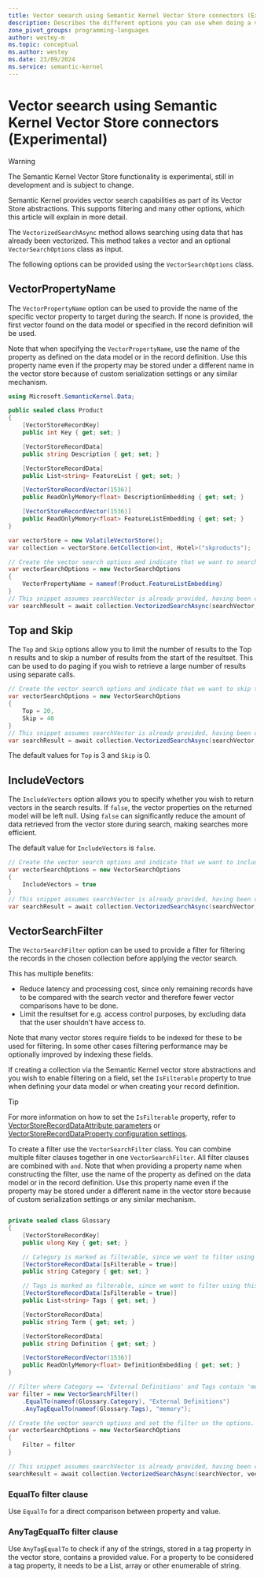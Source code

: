 ```yaml
---
title: Vector seearch using Semantic Kernel Vector Store connectors (Experimental)
description: Describes the different options you can use when doing a vector search using Semantic Kernel vector store connectors.
zone_pivot_groups: programming-languages
author: westey-m
ms.topic: conceptual
ms.author: westey
ms.date: 23/09/2024
ms.service: semantic-kernel
---
```

# Vector seearch using Semantic Kernel Vector Store connectors (Experimental)

> [!WARNING]
> The Semantic Kernel Vector Store functionality is experimental, still in development and is subject to change.

Semantic Kernel provides vector search capabilities as part of its Vector Store abstractions. This supports filtering and many other options, which this article will explain in more detail.

The `VectorizedSearchAsync` method allows searching using data that has already been vectorized. This method takes a vector and an optional `VectorSearchOptions` class as input.

The following options can be provided using the `VectorSearchOptions` class.

## VectorPropertyName

The `VectorPropertyName` option can be used to provide the name of the specific vector property to target during the search.
If none is provided, the first vector found on the data model or specified in the record definition will be used.

Note that when specifying the `VectorPropertyName`, use the name of the property as defined on the data model or in the record definition.
Use this property name even if the property may be stored under a different name in the vector store because of custom serialization settings or any similar mechanism.

```csharp
using Microsoft.SemanticKernel.Data;

public sealed class Product
{
    [VectorStoreRecordKey]
    public int Key { get; set; }

    [VectorStoreRecordData]
    public string Description { get; set; }

    [VectorStoreRecordData]
    public List<string> FeatureList { get; set; }

    [VectorStoreRecordVector(1536)]
    public ReadOnlyMemory<float> DescriptionEmbedding { get; set; }

    [VectorStoreRecordVector(1536)]
    public ReadOnlyMemory<float> FeatureListEmbedding { get; set; }
}

var vectorStore = new VolatileVectorStore();
var collection = vectorStore.GetCollection<int, Hotel>("skproducts");

// Create the vector search options and indicate that we want to search the FeatureListEmbedding property.
var vectorSearchOptions = new VectorSearchOptions
{
    VectorPropertyName = nameof(Product.FeatureListEmbedding)
}
// This snippet assumes searchVector is already provided, having been created using the embedding model of your choice.
var searchResult = await collection.VectorizedSearchAsync(searchVector, vectorSearchOptions).ToListAsync()
```

## Top and Skip

The `Top` and `Skip` options allow you to limit the number of results to the Top n results and
to skip a number of results from the start of the resultset.
This can be used to do paging if you wish to retrieve a large number of results using separate calls.

```csharp
// Create the vector search options and indicate that we want to skip the first 40 results and then get the next 20.
var vectorSearchOptions = new VectorSearchOptions
{
    Top = 20,
    Skip = 40
}
// This snippet assumes searchVector is already provided, having been created using the embedding model of your choice.
var searchResult = await collection.VectorizedSearchAsync(searchVector, vectorSearchOptions).ToListAsync()
```

The default values for `Top` is 3 and `Skip` is 0.

## IncludeVectors

The `IncludeVectors` option allows you to specify whether you wish to return vectors in the search results.
If `false`, the vector properties on the returned model will be left null.
Using `false` can significantly reduce the amount of data retrieved from the vector store during search,
making searches more efficient.

The default value for `IncludeVectors` is `false`.

```csharp
// Create the vector search options and indicate that we want to include vectors in the search results.
var vectorSearchOptions = new VectorSearchOptions
{
    IncludeVectors = true
}
// This snippet assumes searchVector is already provided, having been created using the embedding model of your choice.
var searchResult = await collection.VectorizedSearchAsync(searchVector, vectorSearchOptions).ToListAsync()
```

## VectorSearchFilter

The `VectorSearchFilter` option can be used to provide a filter for filtering the records in the chosen collection
before applying the vector search.

This has multiple benefits:

- Reduce latency and processing cost, since only remaining records have to be compared with the search vector and therefore fewer vector comparisons have to be done.
- Limit the resultset for e.g. access control purposes, by excluding data that the user shouldn't have access to.

Note that many vector stores require fields to be indexed for these to be used for filtering.
In some other cases filtering performance may be optionally improved by indexing these fields.

If creating a collection via the Semantic Kernel vector store abstractions and you wish to enable filtering on a field,
set the `IsFilterable` property to true when defining your data model or when creating your record definition.

> [!TIP]
> For more information on how to set the `IsFilterable` property, refer to [VectorStoreRecordDataAttribute parameters](./defining-your-data-model.md#vectorstorerecorddataattribute-parameters) or [VectorStoreRecordDataProperty configuration settings](./schema-with-record-definition.md#vectorstorerecorddataproperty-configuration-settings).

To create a filter use the `VectorSearchFilter` class. You can combine multiple filter clauses together in one `VectorSearchFilter`.
All filter clauses are combined with `and`.
Note that when providing a property name when constructing the filter, use the name of the property as defined on the data model or in the record definition.
Use this property name even if the property may be stored under a different name in the vector store because of custom serialization settings or any similar mechanism.

```csharp

private sealed class Glossary
{
    [VectorStoreRecordKey]
    public ulong Key { get; set; }

    // Category is marked as filterable, since we want to filter using this property.
    [VectorStoreRecordData(IsFilterable = true)]
    public string Category { get; set; }

    // Tags is marked as filterable, since we want to filter using this property.
    [VectorStoreRecordData(IsFilterable = true)]
    public List<string> Tags { get; set; }

    [VectorStoreRecordData]
    public string Term { get; set; }

    [VectorStoreRecordData]
    public string Definition { get; set; }

    [VectorStoreRecordVector(1536)]
    public ReadOnlyMemory<float> DefinitionEmbedding { get; set; }
}

// Filter where Category == 'External Definitions' and Tags contain 'memory'.
var filter = new VectorSearchFilter()
    .EqualTo(nameof(Glossary.Category), "External Definitions")
    .AnyTagEqualTo(nameof(Glossary.Tags), "memory");

// Create the vector search options and set the filter on the options.
var vectorSearchOptions = new VectorSearchOptions
{
    Filter = filter
}

// This snippet assumes searchVector is already provided, having been created using the embedding model of your choice.
searchResult = await collection.VectorizedSearchAsync(searchVector, vectorSearchOptions).ToListAsync();
```

### EqualTo filter clause

Use `EqualTo` for a direct comparison between property and value.

### AnyTagEqualTo filter clause

Use `AnyTagEqualTo` to check if any of the strings, stored in a tag property in the vector store, contains a provided value.
For a property to be considered a tag property, it needs to be a List, array or other enumerable of string.
